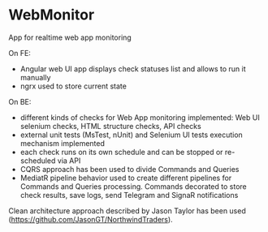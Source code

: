# WebMonitor
App for realtime web app monitoring

On FE:
- Angular web UI app displays check statuses list and allows to run it manually
- ngrx used to store current state

On BE:
- different kinds of checks for Web App monitoring implemented: Web UI selenium checks, HTML structure checks, API checks 
- external unit tests (MsTest, nUnit) and Selenium UI tests execution mechanism implemented
- each check runs on its own schedule and can be stopped or re-scheduled via API
- CQRS approach has been used to divide Commands and Queries
- MediatR pipeline behavior used to create different pipelines for Commands and Queries processing. Commands decorated to store check results, save logs, send Telegram and SignaR notifications

Clean architecture approach described by Jason Taylor has been used (https://github.com/JasonGT/NorthwindTraders).

